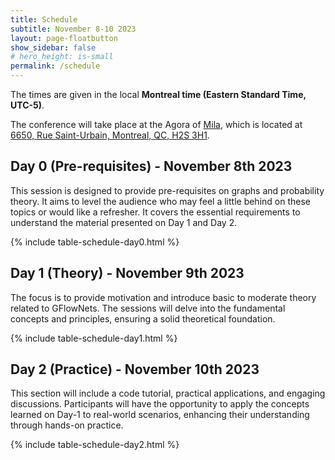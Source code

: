 ```yaml
---
title: Schedule
subtitle: November 8-10 2023
layout: page-floatbutton
show_sidebar: false
# hero_height: is-small
permalink: /schedule
---
```


<!-- {% include button-light.html message="The event will also be streamed on YouTube!" link="#" %} -->

The times are given in the local **Montreal time (Eastern Standard Time, UTC-5)**.

The conference will take place at the Agora of [Mila](https://mila.quebec/), which is located at [6650, Rue Saint-Urbain, Montreal, QC, H2S 3H1](https://www.openstreetmap.org/way/222246924).

## Day 0 (Pre-requisites) - November 8th 2023

This session is designed to provide pre-requisites on graphs and probability theory. It aims to level the audience who may feel a little behind on these topics or would like a refresher. It covers the essential requirements to understand the material presented on Day 1 and Day 2.

{% include table-schedule-day0.html %}

## Day 1 (Theory) - November 9th 2023

The focus is to provide motivation and introduce basic to moderate theory related to GFlowNets. The sessions will delve into the fundamental concepts and principles, ensuring a solid theoretical foundation.

{% include table-schedule-day1.html %}

## Day 2 (Practice) - November 10th 2023

This section will include a code tutorial, practical applications, and engaging discussions. Participants will have the opportunity to apply the concepts learned on Day-1 to real-world scenarios, enhancing their understanding through hands-on practice.

{% include table-schedule-day2.html %}
